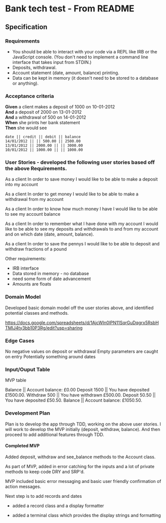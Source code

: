 # Bank tech test - From README

## Specification

### Requirements

* You should be able to interact with your code via a REPL like IRB or the JavaScript console.  (You don't need to implement a command line interface that takes input from STDIN.)
* Deposits, withdrawal.
* Account statement (date, amount, balance) printing.
* Data can be kept in memory (it doesn't need to be stored to a database or anything).

### Acceptance criteria

**Given** a client makes a deposit of 1000 on 10-01-2012  
**And** a deposit of 2000 on 13-01-2012  
**And** a withdrawal of 500 on 14-01-2012  
**When** she prints her bank statement  
**Then** she would see

```
date || credit || debit || balance
14/01/2012 || || 500.00 || 2500.00
13/01/2012 || 2000.00 || || 3000.00
10/01/2012 || 1000.00 || || 1000.00
```

### User Stories - developed the following user stories based off the above Requirements.

As a client
In order to save money
I would like to be able to make a deposit into my account


As a client
In order to get money
I would like to be able to make a withdrawal from my account

As a client
In order to know how much money I have
I would like to be able to see my account balance

As a client
In order to remember what I have done with my account
I would like to be able to see my deposits and withdrawals to and from my account and on which date (date, amount, balance).

As a client
In order to save the pennys
I would like to be able to deposit and withdraw fractions of a pound

Other requirements:
- IRB interface
- Data stored in memory - no database
- need some form of date advancement
- Amounts are floats

### Domain Model

Developed basic domain model off the user stories above, and identified potential classes and methods.

https://docs.google.com/spreadsheets/d/1AjcWln0lPN11SqrGuDqgrx5RsbHTMIJ4ty3bb10P3Rg/edit?usp=sharing

### Edge Cases

No negative values on deposit or withdrawal
Empty parameters are caught on entry
Potentially something around dates

### Input/Ouput Table

MVP table

Balance || Account balance: £0.00
Deposit 1500 || You have deposited £1500.00.
Withdraw 500 || You have withdrawn £500.00.
Deposit 50.50 || You have deposited £50.50.
Balance || Account balance: £1050.50.


### Development Plan

Plan is to develop the app through TDD, working on the above user stories.
I will work to develop the MVP initially (deposit, withdraw, balance). And then proceed to add additional features through TDD.


#### Completed MVP
Added deposit, withdraw and see_balance methods to the Account class.

As part of MVP, added in error catching for the inputs and a lot of private methods to keep code DRY and SRP'd.

MVP included basic error messaging and basic user friendly confirmation of action messages.

Next step is to add records and dates

- added a record class and a display formatter

- added a terminal class which provides the display strings and formatting
